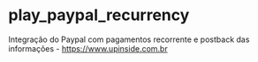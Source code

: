 # play_paypal_recurrency
Integração do Paypal com pagamentos recorrente e postback das informações - https://www.upinside.com.br
